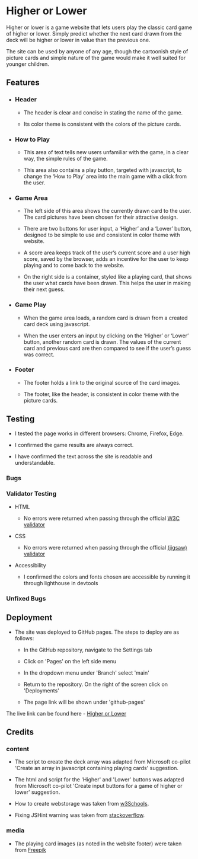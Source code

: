# Higher or Lower

Higher or lower is a game website that lets users play the classic card game of higher or lower. Simply predict whether the next card drawn from the deck will be higher or lower in value than the previous one. 

The site can be used by anyone of any age, though the cartoonish style of picture cards and simple nature of the game would make it well suited for younger children.

## Features

- ### Header
  - The header is clear and concise in stating the name of the game.

  - Its color theme is consistent with the colors of the picture cards. 

- ### How to Play
  - This area of text tells new users unfamiliar with the game, in a clear way, the simple rules of the game.

  - This area also contains a play button, targeted with javascript, to change the ‘How to Play’ area into the main game with a click from the user.

- ### Game Area
  - The left side of this area shows the currently drawn card to the user. The card pictures have been chosen for their attractive design.

  - There are two buttons for user input, a ‘Higher’ and a ‘Lower’ button, designed to be simple to use and consistent in color theme with website.

  - A score area keeps track of the user’s current score and a user high score, saved by the browser, adds an incentive for the user to keep playing and to come back to the website.

  - On the right side is a container, styled like a playing card, that shows the user what cards have been drawn. This helps the user in making their next guess.

- ### Game Play
  - When the game area loads, a random card is drawn from a created card deck using javascript.

  - When the user enters an input by clicking on the ‘Higher’ or ‘Lower’ button, another random card is drawn. The values of the current card and previous card are then compared to see if the user’s guess was correct. 

- ### Footer
  - The footer holds a link to the original source of the card images.

  - The footer, like the header, is consistent in color theme with the picture cards.

## Testing
- I tested the page works in different browsers: Chrome, Firefox, Edge.

- I confirmed the game results are always correct.

- I have confirmed the text across the site is readable and understandable.

### Bugs

### Validator Testing
  - HTML
    
    - No errors were returned when passing through the official [W3C validator](https://validator.w3.org/nu/?doc=https%3A%2F%2Fmwbark.github.io%2FHigher-or-Lower%2F)

  - CSS

    - No errors were returned when passing through the official [(jigsaw) validator](https://jigsaw.w3.org/css-validator/validator?uri=https%3A%2F%2Fmwbark.github.io%2FHigher-or-Lower%2F&profile=css3svg&usermedium=all&warning=1&vextwarning=&lang=en)

  - Accessibility

    - I confirmed the colors and fonts chosen are accessible by running it through lighthouse in devtools

### Unfixed Bugs

## Deployment

- The site was deployed to GitHub pages. The steps to deploy are as follows:

  - In the GitHub repository, navigate to the Settings tab

  - Click on 'Pages' on the left side menu

  - In the dropdown menu under 'Branch' select 'main'

  - Return to the repository. On the right of the screen click on 'Deployments'

  - The page link will be shown under 'github-pages'

The live link can be found here - [Higher or Lower](https://mwbark.github.io/Higher-or-Lower/)

## Credits

### content
- The script to create the deck array was adapted from Microsoft co-pilot 'Create an array in javascript containing playing cards' suggestion.

- The html and script for the 'Higher' and 'Lower' buttons was adapted from Microsoft co-pilot 'Create input buttons for a game of higher or lower' suggestion.

- How to create webstorage was taken from [w3Schools](https://www.w3schools.com/html/html5_webstorage.asp).

- Fixing JSHint warning was taken from [stackoverflow](https://stackoverflow.com/questions/27441803/why-does-jshint-throw-a-warning-if-i-am-using-const).

### media
- The playing card images (as noted in the website footer) were taken from [Freepik](https://www.freepik.com/free-vector/full-deck-poker-playing-cards_6086127.htm#query=paly%20card&position=11&from_view=author&uuid=940f919e-674b-47bc-836d-8c95234672db)